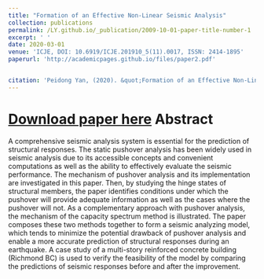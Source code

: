 ```yaml
---
title: "Formation of an Effective Non-Linear Seismic Analysis"
collection: publications
permalink: /LY.github.io/_publication/2009-10-01-paper-title-number-1
excerpt: ' '
date: 2020-03-01
venue: 'ICJE, DOI: 10.6919/ICJE.201910_5(11).0017, ISSN: 2414-1895'
paperurl: 'http://academicpages.github.io/files/paper2.pdf'


citation: 'Peidong Yan, (2020). &quot;Formation of an Effective Non-Linear Seismic Analysis.&quot; <i>ICJE</i>. 1(1).'
---
```


[Download paper here](https://github.com/LorenYan98/LY.github.io/blob/main/files/_Pushover_Research%20paperICJE-5-11-120-129.pdf)
Abstract
===
A comprehensive seismic analysis system is essential for the prediction of structural responses. The static pushover analysis has been widely used in seismic analysis due to its accessible concepts and convenient computations as well as the ability to effectively evaluate the seismic performance. The mechanism of pushover analysis and its implementation are investigated in this paper. Then, by studying the hinge states of structural members, the paper identifies conditions under which the pushover will provide adequate information as well as the cases where the pushover will not. As a complementary approach with pushover analysis, the mechanism of the capacity spectrum method is illustrated. The paper composes these two methods together to form a seismic analyzing model, which tends to minimize the potential drawback of pushover analysis and enable a more accurate prediction of structural responses during an earthquake. A case study of a multi-story reinforced concrete building (Richmond BC) is used to verify the feasibility of the model by comparing the predictions of seismic responses before and after the improvement.
